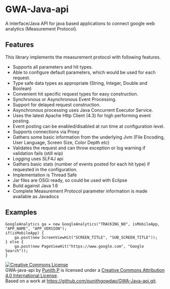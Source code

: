 # GWA-Java-api
A interface/Java API for java based applications to connect google web analytics (Measurement Protocol).

Features
--------------
This library implements the measurement protocol with following features.

* Supports all parameters and hit types.
* Able to configure default parameters, which would be used for each request.
* Type safe data types as appropriate (String, Integer, Double and Boolean)
* Convenient hit specific request types for easy construction.
* Synchronous or Asynchronous Event Processing.
* Support for delayed request construction.
* Asynchronous processing uses Java Concurrent Executor Service.
* Uses the latest Apache Http Client (4.3) for high performing event posting.
* Event posting can be enabled/disabled at run time at configuration level.
* Supports connections via Proxy
* Gathers some basic information from the underlying Jvm (File Encoding, User Language, Screen Size, Color Depth etc)
* Validates the request and can throw exception or log warning if validation fails (still wip)
* Logging uses SLF4J api
* Gathers basic stats (number of events posted for each hit type) if requested in the configuration.
* Implementation is Thread Safe
* Jar files are OSGi ready, so could be used with Eclipse
* Build against Java 1.6
* Complete Measurement Protocol parameter information is made available as Javadocs

Examples
-------------

	GoogleAnalytics ga = new GoogleAnalytics("TRACKING_NO", isMobileApp, "APP_NAME", "APP_VERSION");
	if(isMobileApp) {
  		ga.post(new ScreenViewHit("SCREEN_TITLE", "SUB_SCREEN_TITLE"));
	} else {
  		ga.post(new PageViewHit("https://www.google.com", "Google Search"));
	}




<a rel="license" href="http://creativecommons.org/licenses/by/4.0/"><img alt="Creative Commons License" style="border-width:0" src="https://i.creativecommons.org/l/by/4.0/88x31.png" /></a><br /><span xmlns:dct="http://purl.org/dc/terms/" property="dct:title">GWA-java-api</span> by <a xmlns:cc="http://creativecommons.org/ns#" href="http://in.linkedin.com/in/punithgowdap" property="cc:attributionName" rel="cc:attributionURL">Punith P</a> is licensed under a <a rel="license" href="http://creativecommons.org/licenses/by/4.0/">Creative Commons Attribution 4.0 International License</a>.<br />Based on a work at <a xmlns:dct="http://purl.org/dc/terms/" href="https://github.com/punithgowdap/GWA-Java-api.git" rel="dct:source">https://github.com/punithgowdap/GWA-Java-api.git</a>.
